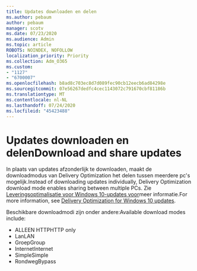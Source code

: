 ```yaml
---
title: Updates downloaden en delen
ms.author: pebaum
author: pebaum
manager: scotv
ms.date: 07/23/2020
ms.audience: Admin
ms.topic: article
ROBOTS: NOINDEX, NOFOLLOW
localization_priority: Priority
ms.collection: Adm_O365
ms.custom:
- "1127"
- "6700007"
ms.openlocfilehash: b8ad8c703ec8d7d089fec90cb12eecb6ad84298e
ms.sourcegitcommit: 07e56267dedfc4cec1143072c791670cbf81186b
ms.translationtype: MT
ms.contentlocale: nl-NL
ms.lasthandoff: 07/24/2020
ms.locfileid: "45423488"
---
```

# <a name="download-and-share-updates"></a><span data-ttu-id="84de6-102">Updates downloaden en delen</span><span class="sxs-lookup"><span data-stu-id="84de6-102">Download and share updates</span></span>

<span data-ttu-id="84de6-103">In plaats van updates afzonderlijk te downloaden, maakt de downloadmodus van Delivery Optimization het delen tussen meerdere pc's mogelijk.</span><span class="sxs-lookup"><span data-stu-id="84de6-103">Instead of downloading updates individually, Delivery Optimization download mode enables sharing between multiple PCs.</span></span> <span data-ttu-id="84de6-104">Zie [Leveringsoptimalisatie voor Windows 10-updates voor](https://docs.microsoft.com/windows/deployment/update/waas-delivery-optimization)meer informatie.</span><span class="sxs-lookup"><span data-stu-id="84de6-104">For more information, see [Delivery Optimization for Windows 10 updates](https://docs.microsoft.com/windows/deployment/update/waas-delivery-optimization).</span></span>  

<span data-ttu-id="84de6-105">Beschikbare downloadmodi zijn onder andere:</span><span class="sxs-lookup"><span data-stu-id="84de6-105">Available download modes include:</span></span>  
- <span data-ttu-id="84de6-106">ALLEEN HTTP</span><span class="sxs-lookup"><span data-stu-id="84de6-106">HTTP only</span></span>  
- <span data-ttu-id="84de6-107">Lan</span><span class="sxs-lookup"><span data-stu-id="84de6-107">LAN</span></span>  
- <span data-ttu-id="84de6-108">Groep</span><span class="sxs-lookup"><span data-stu-id="84de6-108">Group</span></span>  
- <span data-ttu-id="84de6-109">Internet</span><span class="sxs-lookup"><span data-stu-id="84de6-109">Internet</span></span>  
- <span data-ttu-id="84de6-110">Simple</span><span class="sxs-lookup"><span data-stu-id="84de6-110">Simple</span></span>  
- <span data-ttu-id="84de6-111">Rondweg</span><span class="sxs-lookup"><span data-stu-id="84de6-111">Bypass</span></span>